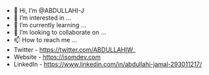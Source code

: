 - 👋 Hi, I’m @ABDULLAHI-J
- 👀 I’m interested in ...
- 🌱 I’m currently learning ...
- 💞️ I’m looking to collaborate on ...
- 📫 How to reach me ...
- Twitter   -   https://twitter.com/ABDULLAHIW_
- Website   -   https://isomdev.com
- LinkedIn  -  https://www.linkedin.com/in/abdullahi-jamal-293011217/
<!---
ABDULLAHI-J/ABDULLAHI-J is a ✨ special ✨ repository because its `README.md` (this file) appears on your GitHub profile.
You can click the Preview link to take a look at your changes.
--->
